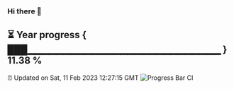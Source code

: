 ### Hi there 👋
⏳ Year progress { ███▁▁▁▁▁▁▁▁▁▁▁▁▁▁▁▁▁▁▁▁▁▁▁▁▁▁▁ } 11.38 %
---
⏰ Updated on Sat, 11 Feb 2023 12:27:15 GMT
![Progress Bar CI](https://github.com/liununu/liununu/workflows/Progress%20Bar%20CI/badge.svg)
